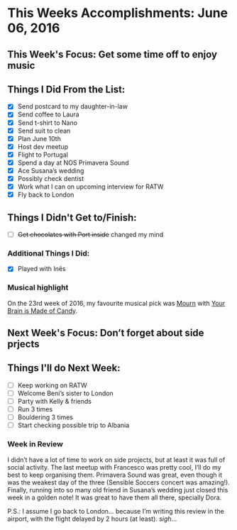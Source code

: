 # This Weeks Accomplishments: June 06, 2016

## This Week's Focus: Get some time off to enjoy music

## Things I Did From the List:
- [x] Send postcard to my daughter-in-law
- [x] Send coffee to Laura
- [x] Send t-shirt to Nano
- [x] Send suit to clean
- [x] Plan June 10th
- [x] Host dev meetup
- [x] Flight to Portugal
- [x] Spend a day at NOS Primavera Sound
- [x] Ace Susana’s wedding
- [x] Possibly check dentist
- [x] Work what I can on upcoming interview for RATW
- [x] Fly back to London

## Things I Didn't Get to/Finish:
- [ ] ~~Get chocolates with Port inside~~ changed my mind

### Additional Things I Did:
- [x] Played with Inês

### Musical highlight
On the 23rd week of 2016, my favourite musical pick was [Mourn](https://www.facebook.com/ohmourn/) with [Your Brain is Made of Candy](https://open.spotify.com/track/5Ng1TD78TB9wkltLF9WKRq).

## Next Week's Focus: Don’t forget about side prjects

## Things I'll do Next Week:
- [ ] Keep working on RATW
- [ ] Welcome Beni’s sister to London
- [ ] Party with Kelly & friends
- [ ] Run 3 times
- [ ] Bouldering 3 times
- [ ] Start checking possible trip to Albania

### Week in Review
I didn’t have a lot of time to work on side projects, but at least it was full of social activity. The last meetup with Francesco was pretty cool, I’ll do my best to keep organising them. Primavera Sound was great, even though it was the weakest day of the three (Sensible Soccers concert was amazing!). Finally, running into so many old friend in Susana’s wedding just closed this week in a golden note! It was great to have them all there, specially Dora.

P.S.: I assume I go back to London… because I’m writing this review in the airport, with the flight delayed by 2 hours (at least). *sigh*…
